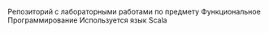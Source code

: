 Репозиторий с лабораторными работами по предмету Функциональное Программирование
Используется язык Scala
